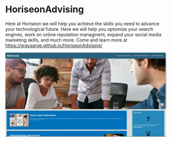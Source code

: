 # HoriseonAdvising
Here at Horiseon we will help you achieve the skills you need to advance your technological future. Here we will help you optomize your search engines, work on online reputation managment, expand your social media marketing skills, and much more.
Come and learn more at https://graysarge.github.io/HoriseonAdvising/

![Site Preview](Develop\assets\images\website-preview.jpg)
